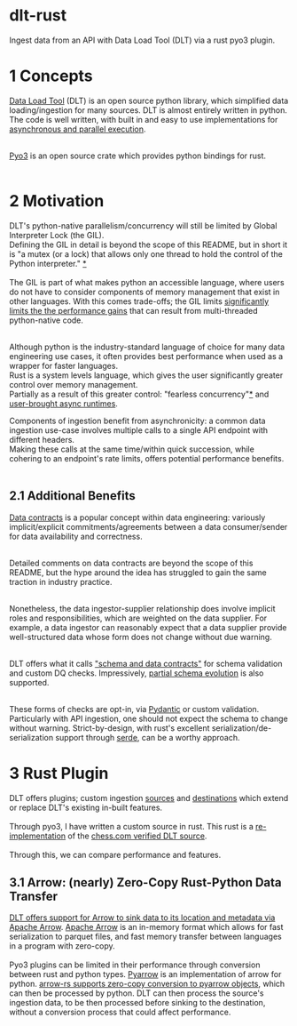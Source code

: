 # dlt-rust
Ingest data from an API with Data Load Tool (DLT) via a rust pyo3 plugin.

# 1 Concepts
[Data Load Tool](https://github.com/dlt-hub/dlt) (DLT) is an open source python library, which simplified data loading/ingestion for many sources. DLT is almost entirely written in python. The code is well written, with built in and easy to use implementations for [asynchronous and parallel execution](https://dlthub.com/docs/reference/performance/#parallelism-within-a-pipeline).<br><br>

[Pyo3](https://github.com/PyO3/pyo3) is an open source crate which provides python bindings for rust.<br><br>


# 2 Motivation
DLT's python-native parallelism/concurrency will still be limited by Global Interpreter Lock (the GIL).<br>
Defining the GIL in detail is beyond the scope of this README, but in short it is "a mutex (or a lock) that allows only one thread to hold the control of the Python interpreter." [*](https://realpython.com/python-gil/)<br><br>
The GIL is part of what makes python an accessible language, where users do not have to consider components of memory management that exist in other languages.
With this comes trade-offs; the GIL limits [significantly limits the the performance gains](https://realpython.com/python-gil/#the-impact-on-multi-threaded-python-programs) that can result from multi-threaded python-native code.<br><br>

Although python is the industry-standard language of choice for many data engineering use cases, it often provides best performance when used as a wrapper for faster languages.<br>Rust is a system levels language, which gives the user significantly greater control over memory management.<br>
Partially as a result of this greater control: "fearless concurrency"[*](https://doc.rust-lang.org/book/ch16-00-concurrency.html) and [user-brought async runtimes](https://doc.rust-lang.org/book/ch17-00-async-await.html).

Components of ingestion benefit from asynchronicity: a common data ingestion use-case involves multiple calls to a single API endpoint with different headers.<br>
Making these calls at the same time/within quick succession, while cohering to an endpoint's rate limits, offers potential performance benefits.<br><br>

## 2.1 Additional Benefits
[Data contracts](https://learn.microsoft.com/en-us/azure/cloud-adoption-framework/scenarios/cloud-scale-analytics/architectures/data-contracts) is a popular concept within data engineering: variously implicit/explicit commitments/agreements between a data consumer/sender for data availability and correctness.<br><br>

Detailed comments on data contracts are beyond the scope of this README, but the hype around the idea has struggled to gain the same traction in industry practice.<br><br>

Nonetheless, the data ingestor-supplier relationship does involve implicit roles and responsibilities, which are weighted on the data supplier. For example, a data ingestor can reasonably expect that a data supplier provide well-structured data whose form does not change without due warning.<br><br>

DLT offers what it calls ["schema and data contracts"](https://dlthub.com/docs/general-usage/schema-contracts) for schema validation and custom DQ checks. Impressively, [partial schema evolution](https://dlthub.com/docs/general-usage/schema-evolution) is also supported.<br><br>

These forms of checks are opt-in, via [Pydantic](https://github.com/pydantic/pydantic) or custom validation.<br>Particularly with API ingestion, one should not expect the schema to change without warning. Strict-by-design, with rust's excellent serialization/de-serialization support through [serde](https://docs.rs/serde/latest/serde/), can be a worthy approach.

# 3 Rust Plugin
DLT offers plugins; custom ingestion [sources](https://dlthub.com/docs/dlt-ecosystem/verified-sources/) and [destinations](https://dlthub.com/docs/dlt-ecosystem/destinations/) which extend or replace DLT's existing in-built features.<br><br>
Through pyo3, I have written a custom source in rust. This rust is a [re-implementation](http://rewriteitinrust.studiosi.es/img/rewrite_in_rust_1.jpg) of the [chess.com verified DLT source](https://dlthub.com/docs/dlt-ecosystem/verified-sources/chess).<br><br>
Through this, we can compare performance and features.

## 3.1 Arrow: (nearly) Zero-Copy Rust-Python Data Transfer
[DLT offers support for Arrow to sink data to its location and metadata via Apache Arrow](https://dlthub.com/blog/how-dlt-uses-apache-arrow). [Apache Arrow](https://arrow.apache.org/) is an in-memory format which allows for fast serialization to parquet files, and fast memory transfer between languages in a program with zero-copy.<br><br>
Pyo3 plugins can be limited in their performance through conversion between rust and python types. [Pyarrow](https://pypi.org/project/pyarrow/) is an implementation of arrow for python. [arrow-rs supports zero-copy conversion to pyarrow objects](https://docs.rs/arrow/latest/arrow/pyarrow/index.html), which can then be processed by python. DLT can then process the source's ingestion data, to be then processed before sinking to the destination, without a conversion process that could affect performance.
